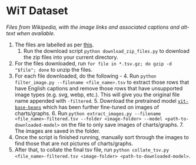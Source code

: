 # WiT Dataset
*Files from Wikipedia, with the image links and associated captions and alt-text when available.*

1. The files are labelled as per [this](https://github.com/google-research-datasets/wit/blob/main/DATA.md).
   1. Run the download script `python download_zip_files.py` to download the zip files into your current directory.
2. For the files downloaded, run `for file in *.tsv.gz; do gzip -d "$file"; done` to unzip the files.
3. For each file downloaded, do the following -
   4. Run `python filter_image.py --filename <file_name>.tsv` to extract those rows that have English captions and remove those rows 
   that have unsupported image types (e.g. svg, webp, etc.). This will give you the original file name appended with `-filtered`.
   5. Download the pretrained model [`vit-base-beans`](https://drive.google.com/file/d/1nc8Egnj_G4L6b8-cLz-86JNQPkU1TAWr/view?usp=drive_link) 
      which has been further fine-tuned on images of charts/graphs.
   6. Run `python extract_images.py --filename <file_name>-filtered.tsv --folder <image-folder> --model <path-to-downloaded-model>` on the file to 
      only save images of charts/graphs.
   7. The images are saved in the folder.
4. Once the script is finished running, manually sort through the images to find those that are not pictures of charts/graphs.
5. After that, to collate the final tsv file, run `python collate_tsv.py <file_name>-filtered.tsv <image-folder> <path-to-downloaded-model>`.

